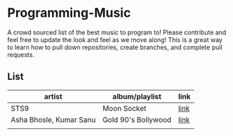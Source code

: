 # Programming-Music
A crowd sourced list of the best music to program to! Please contribute and feel free to update the look and feel as we move along! This is a great way to learn how to pull down repositories, create branches, and complete pull requests.

## List

|artist|album/playlist|link|
|---|---|---|
|STS9|Moon Socket|[link](https://open.spotify.com/album/3D0Qas7vQzxhtSQh7zHfln?si=D3dJBa4dQVOYjpO3ZaS4uA)|
|Asha Bhosle, Kumar Sanu|Gold 90's Bollywood|[link](https://www.saavn.com/lyrics/Chehra-Kya-Dekhte-Ho-Lyrics/HDdbezNmZmY)|
|   |   |   |
